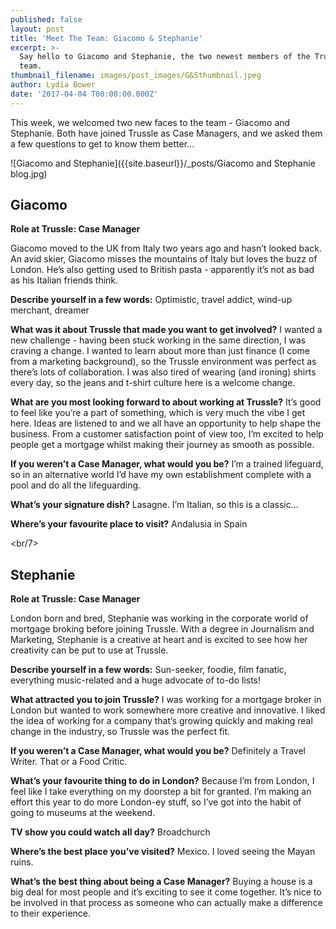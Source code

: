 ```yaml
---
published: false
layout: post
title: 'Meet The Team: Giacomo & Stephanie'
excerpt: >-
  Say hello to Giacomo and Stephanie, the two newest members of the Trussle
  team.
thumbnail_filename: images/post_images/G&Sthumbnail.jpeg
author: Lydia Bower
date: '2017-04-04 T00:00:00.000Z'
---
```

This week, we welcomed two new faces to the team - Giacomo and Stephanie. Both have joined Trussle as Case Managers, and we asked them a few questions to get to know them better...

![Giacomo and Stephanie]({{site.baseurl}}/_posts/Giacomo and Stephanie blog.jpg)

## Giacomo
**Role at Trussle: Case Manager**

Giacomo moved to the UK from Italy two years ago and hasn’t looked back. An avid skier, Giacomo misses the mountains of Italy but loves the buzz of London. He’s also getting used to British pasta - apparently it’s not as bad as his Italian friends think.  

**Describe yourself in a few words:**
Optimistic, travel addict, wind-up merchant, dreamer

**What was it about Trussle that made you want to get involved?**
I wanted a new challenge - having been stuck working in the same direction, I was craving a change. I wanted to learn about more than just finance (I come from a marketing background), so the Trussle environment was perfect as there’s lots of collaboration. I was also tired of wearing (and ironing) shirts every day, so the jeans and t-shirt culture here is a welcome change.  

**What are you most looking forward to about working at Trussle?**
It’s good to feel like you’re a part of something, which is very much the vibe I get here. Ideas are listened to and we all have an opportunity to help shape the business. From a customer satisfaction point of view too, I’m excited to help people get a mortgage whilst making their journey as smooth as possible.

**If you weren’t a Case Manager, what would you be?**
I’m a trained lifeguard, so in an alternative world I’d have my own establishment complete with a pool and do all the lifeguarding. 

**What’s your signature dish?**
Lasagne. I’m Italian, so this is a classic... 

**Where’s your favourite place to visit?**
Andalusia in Spain 

<br/7>


## Stephanie
**Role at Trussle: Case Manager**

London born and bred, Stephanie was working in the corporate world of mortgage broking before joining Trussle. With a degree in Journalism and Marketing, Stephanie is a creative at heart and is excited to see how her creativity can be put to use at Trussle.     

  
**Describe yourself in a few words:**
Sun-seeker, foodie, film fanatic, everything music-related and a huge advocate of to-do lists!

**What attracted you to join Trussle?**
I was working for a mortgage broker in London but wanted to work somewhere more creative and innovative. I liked the idea of working for a company that’s growing quickly and making real change in the industry, so Trussle was the perfect fit. 

**If you weren’t a Case Manager, what would you be?**
Definitely a Travel Writer. That or a Food Critic. 

**What’s your favourite thing to do in London?**
Because I’m from London, I feel like I take everything on my doorstep a bit for granted. I’m making an effort this year to do more London-ey stuff, so I’ve got into the habit of going to museums at the weekend. 

**TV show you could watch all day?**
Broadchurch

**Where’s the best place you’ve visited?**
Mexico. I loved seeing the Mayan ruins. 

**What’s the best thing about being a Case Manager?**
Buying a house is a big deal for most people and it’s exciting to see it come together. It’s nice to be involved in that process as someone who can actually make a difference to their experience.
